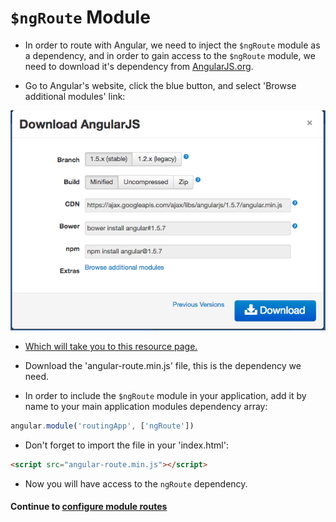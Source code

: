 # `$ngRoute` Module

* In order to route with Angular, we need to inject the `$ngRoute` module as a dependency, and in order to gain access to the `$ngRoute` module, we need to download it's dependency from [AngularJS.org][ng].
  
* Go to Angular's website, click the blue button, and select 'Browse additional modules' link:
  
![ngroute module](../imgs/angulardownload.png)
  
* [Which will take you to this resource page.][ngresources]
  
* Download the 'angular-route.min.js' file, this is the dependency we need.
  
* In order to include the `$ngRoute` module in your application, add it by name to your main application modules dependency array:
  
```javascript
angular.module('routingApp', ['ngRoute'])
```
  
* Don't forget to import the file in your 'index.html':
  
```html
<script src="angular-route.min.js"></script>
```
  
* Now you will have access to the `ngRoute` dependency.
  
#### Continue to [configure module routes](3_config.md)

[ng]:https://angularjs.org/
[ngresources]:https://code.angularjs.org/1.5.7/
